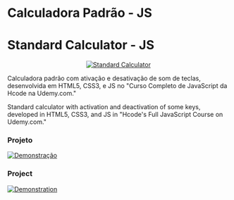 # Calculadora Padrão - JS
# Standard Calculator - JS

<p align="center">
    <a href="#" target="_blank">
        <img alt="Standard Calculator" src="./assets/capaGithub.svg"  />
    </a>
</p>

Calculadora padrão com ativação e desativação de som de teclas, desenvolvida em HTML5, CSS3,
e JS no "Curso Completo de JavaScript da Hcode na Udemy.com."

Standard calculator with activation and deactivation of some keys, developed in HTML5, CSS3,
and JS in "Hcode's Full JavaScript Course on Udemy.com."

### Projeto

[![Demonstração](https://img.icons8.com/ios-filled/30/000000/apple-calculator.png)](#)

### Project

[![Demonstration](https://img.icons8.com/ios-filled/30/000000/apple-calculator.png)](#)